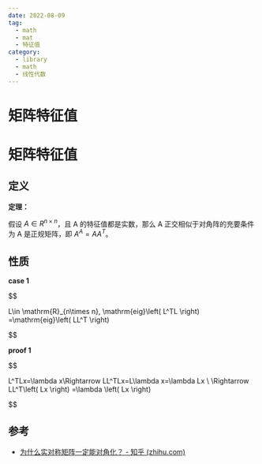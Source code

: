```yaml
---
date: 2022-08-09
tag:
  - math
  - mat
  - 特征值
category:
  - library
  - math
  - 线性代数
---
```


# 矩阵特征值

# 矩阵特征值


## 定义

**定理：**

假设 $A\in R^{n\times n}$，且 A 的特征值都是实数，那么 A 正交相似于对角阵的充要条件为 A 是正规矩阵，即 $A^A=AA^T$。

## 性质

**case 1**

$$

L\in \mathrm{R}_{n\times n}, \mathrm{eig}\left( L^TL \right) =\mathrm{eig}\left( LL^T \right)

$$


**proof 1**

$$

L^TLx=\lambda x\Rightarrow LL^TLx=L\lambda x=\lambda Lx
\\
\Rightarrow LL^T\left( Lx \right) =\lambda \left( Lx \right)

$$



## 参考

- [为什么实对称矩阵一定能对角化？ - 知乎 (zhihu.com)](https://www.zhihu.com/question/38801697)

